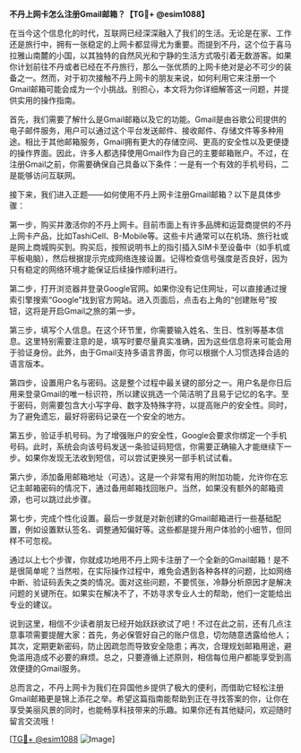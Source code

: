 **不丹上网卡怎么注册Gmail邮箱？【TG💪+ @esim1088】**

在当今这个信息化的时代，互联网已经深深融入了我们的生活。无论是在家、工作还是旅行中，拥有一张稳定的上网卡都显得尤为重要。而提到不丹，这个位于喜马拉雅山南麓的小国，以其独特的自然风光和宁静的生活方式吸引着无数游客。如果你计划前往不丹或者已经在不丹旅行，那么一张优质的上网卡绝对是必不可少的装备之一。然而，对于初次接触不丹上网卡的朋友来说，如何利用它来注册一个Gmail邮箱可能会成为一个小挑战。别担心，本文将为你详细解答这一问题，并提供实用的操作指南。

首先，我们需要了解什么是Gmail邮箱以及它的功能。Gmail是由谷歌公司提供的电子邮件服务，用户可以通过这个平台发送邮件、接收邮件、存储文件等多种用途。相比于其他邮箱服务，Gmail拥有更大的存储空间、更高的安全性以及更便捷的操作界面。因此，许多人都选择使用Gmail作为自己的主要邮箱账户。不过，在注册Gmail之前，你需要确保自己具备以下条件：一是有一个有效的手机号码，二是能够访问互联网。

接下来，我们进入正题——如何使用不丹上网卡注册Gmail邮箱？以下是具体步骤：

第一步，购买并激活你的不丹上网卡。目前市面上有许多品牌和运营商提供的不丹上网卡产品，比如TashiCell、B-Mobile等。这些卡片通常可以在机场、旅行社或是网上商城购买到。购买后，按照说明书上的指引插入SIM卡至设备中（如手机或平板电脑），然后根据提示完成网络连接设置。记得检查信号强度是否良好，因为只有稳定的网络环境才能保证后续操作顺利进行。

第二步，打开浏览器并登录Google官网。如果你没有记住网址，可以直接通过搜索引擎搜索“Google”找到官方网站。进入页面后，点击右上角的“创建账号”按钮，这将是开启Gmail之旅的第一步。

第三步，填写个人信息。在这个环节里，你需要输入姓名、生日、性别等基本信息。这里特别需要注意的是，填写时要尽量真实准确，因为这些信息将来可能会用于验证身份。此外，由于Gmail支持多语言界面，你可以根据个人习惯选择合适的语言版本。

第四步，设置用户名与密码。这是整个过程中最关键的部分之一。用户名是你日后用来登录Gmail的唯一标识符，所以建议挑选一个简洁明了且易于记忆的名字。至于密码，则需要包含大小写字母、数字及特殊字符，以提高账户的安全性。同时，为了避免遗忘，最好将密码记录在一个安全的地方。

第五步，验证手机号码。为了增强账户的安全性，Google会要求你绑定一个手机号码。此时，系统会向该号码发送一条验证码短信，你需要正确输入才能继续下一步。如果你发现无法收到短信，可以尝试更换另一部手机试试看。

第六步，添加备用邮箱地址（可选）。这是一个非常有用的附加功能，允许你在忘记主邮箱密码的情况下，通过备用邮箱找回账户。当然，如果没有额外的邮箱资源，也可以跳过此步骤。

第七步，完成个性化设置。最后一步就是对新创建的Gmail邮箱进行一些基础配置，例如设置默认签名、调整通知偏好等。这些都是提升用户体验的小细节，但同样不可忽视。

通过以上七个步骤，你就成功地用不丹上网卡注册了一个全新的Gmail邮箱！是不是很简单呢？当然啦，在实际操作过程中，难免会遇到各种各样的问题，比如网络中断、验证码丢失之类的情况。面对这些问题，不要慌张，冷静分析原因才是解决问题的关键所在。如果实在解决不了，不妨寻求专业人士的帮助，他们一定能给出专业的建议。

说到这里，相信不少读者朋友已经开始跃跃欲试了吧！不过在此之前，还有几点注意事项需要提醒大家：首先，务必保管好自己的账户信息，切勿随意透露给他人；其次，定期更新密码，防止因疏忽而导致安全隐患；再次，合理规划邮箱用途，避免滥用造成不必要的麻烦。总之，只要遵循上述原则，相信每位用户都能享受到高效便捷的Gmail服务。

总而言之，不丹上网卡为我们在异国他乡提供了极大的便利，而借助它轻松注册Gmail邮箱更是锦上添花之举。希望这篇指南能帮助到正在寻找答案的你，让你在享受美丽风景的同时，也能畅享科技带来的乐趣。如果你还有其他疑问，欢迎随时留言交流哦！

[[TG💪+ @esim1088](https://t.me/s/esim1088) ![Image](https://i.postimg.cc/4NQfJmqS/Snipaste-2025-05-13-00-14-12.png)]